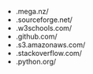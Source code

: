 - .mega.nz/
- .sourceforge.net/
- .w3schools.com/
- .github.com/
- .s3.amazonaws.com/
- .stackoverflow.com/
- .python.org/
